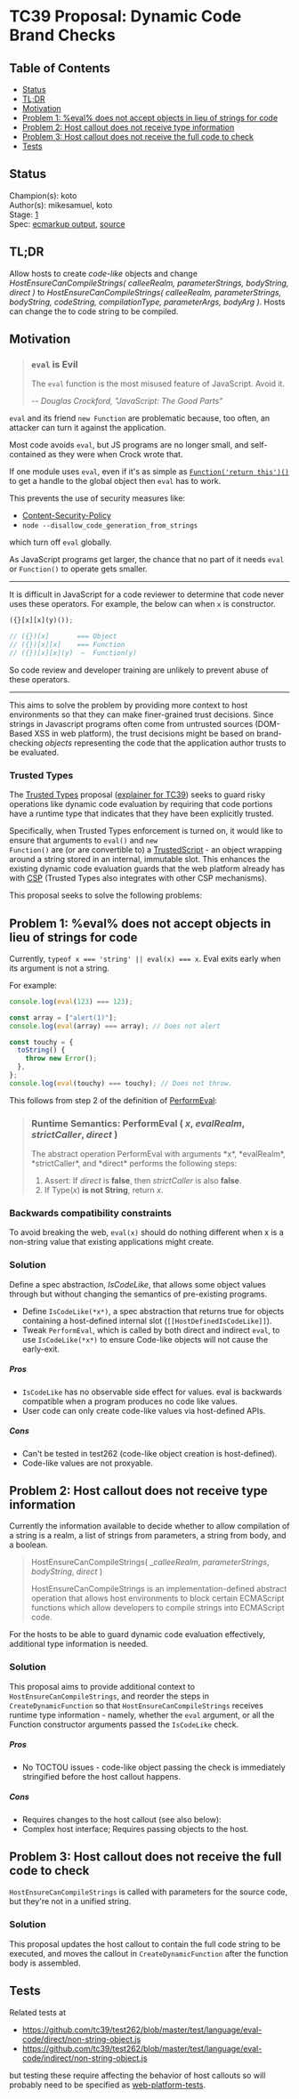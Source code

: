 # TC39 Proposal: Dynamic Code Brand Checks

## Table of Contents

- [Status](#status)
- [TL;DR](#tldr)
- [Motivation](#motivation)
- [Problem 1: %eval% does not accept objects in lieu of strings for code](#problem-1-eval-does-not-accept-objects-in-lieu-of-strings-for-code)
- [Problem 2: Host callout does not receive type information](#problem-2-host-callout-does-not-receive-type-information)
- [Problem 3: Host callout does not receive the full code to check](#problem-3-host-callout-does-not-receive-the-full-code-to-check)
- [Tests](#tests)

## Status

Champion(s): koto<br>
Author(s): mikesamuel, koto <br>
Stage: [1](https://tc39.github.io/process-document/) <br>
Spec: [ecmarkup output][draft spec], [source][]

## TL;DR

Allow hosts to create _code-like_ objects and change _HostEnsureCanCompileStrings( calleeRealm, parameterStrings, bodyString, direct )_ to _HostEnsureCanCompileStrings( calleeRealm, parameterStrings, bodyString, codeString, compilationType, parameterArgs, bodyArg )_.
Hosts can change the to code string to be compiled.

## Motivation

> ### `eval` is Evil
>
> The `eval` function is the most misused feature of JavaScript. Avoid it.
>
> -- <cite>Douglas Crockford, "JavaScript: The Good Parts"</cite>

`eval` and its friend `new Function` are problematic because, too
often, an attacker can turn it against the application.

Most code avoids `eval`, but JS programs are no longer small, and
self-contained as they were when Crock wrote that.

If one module uses `eval`, even if it's as simple as
[`Function('return this')()`][core-js-example] to get a handle to the
global object then `eval` has to work.

This prevents the use of security measures like:

- [Content-Security-Policy](https://csp.withgoogle.com/docs/index.html)
- `node --disallow_code_generation_from_strings`

which turn off `eval` globally.

As JavaScript programs get larger, the chance that no part of it needs `eval` or `Function()`
to operate gets smaller.

---

It is difficult in JavaScript for a code reviewer to determine that
code never uses these operators. For example, the below can when `x` is constructor.

```js
({}[x][x](y)());

// ({})[x]       === Object
// ({})[x][x]    === Function
// ({})[x][x](y)  ~  Function(y)
```

So code review and developer training are unlikely to prevent abuse of these
operators.

---

This aims to solve the problem by providing more context to host environments so that they
can make finer-grained trust decisions. Since strings in Javascript programs
often come from untrusted sources (DOM-Based XSS in web platform), the trust
decisions might be based on brand-checking _objects_ representing the code that
the application author trusts to be evaluated.

### Trusted Types

The [Trusted Types][tt] proposal ([explainer for TC39](https://docs.google.com/presentation/d/e/2PACX-1vQCbxmHKjPWUq7MC91x6tJKanFYU2i9Z13wwfkngcseHt96EfU_xyA0awkxb4SoNW3hQ3S2z-ByX0T9/pub?start=false&loop=false&delayms=60000)</a>) seeks to guard risky operations like dynamic code
evaluation by requiring that code portions have a runtime type that indicates that they have
been explicitly trusted.

Specifically, when Trusted Types enforcement is turned on, it would like to ensure
that arguments to <code>eval()</code> and <code>new Function()</code> are
(or are convertible to) a [TrustedScript](https://w3c.github.io/webappsec-trusted-types/dist/spec/#typedef-trustedscript) - an object wrapping around a string stored in an internal,
immutable slot. This enhances the existing dynamic code evaluation guards that the web platform already has with [CSP](https://www.w3.org/TR/CSP3/) (Trusted Types also integrates with other CSP mechanisms).

This proposal seeks to solve the following problems:

## Problem 1: %eval% does not accept objects in lieu of strings for code

Currently, `typeof x === 'string' || eval(x) === x`. Eval exits early when its
argument is not a string.

For example:

```js
console.log(eval(123) === 123);

const array = ["alert(1)"];
console.log(eval(array) === array); // Does not alert

const touchy = {
  toString() {
    throw new Error();
  },
};
console.log(eval(touchy) === touchy); // Does not throw.
```

This follows from step 2 of the definition of [PerformEval](https://tc39.github.io/ecma262/#sec-performeval):

> ### Runtime Semantics: PerformEval ( _x_, _evalRealm_, _strictCaller_, _direct_ )
>
> <p>The abstract operation PerformEval with arguments *x*, *evalRealm*, *strictCaller*, and *direct* performs the following steps:</p>
>
> 1. Assert: If _direct_ is **false**, then _strictCaller_ is also **false**.
> 1. If Type(_x_) **is not String**, return _x_.

### Backwards compatibility constraints

To avoid breaking the web, `eval(x)` should do nothing different when x is a
non-string value that existing applications might create.

### Solution

Define a spec abstraction, _IsCodeLike_, that allows some object values through
but without changing the semantics of pre-existing programs.

- Define `IsCodeLike(*x*)`, a spec abstraction that returns true for objects
  containing a host-defined internal slot (`[[HostDefinedIsCodeLike]]`).
- Tweak `PerformEval`, which is called by both direct and indirect `eval`, to
  use `IsCodeLike(*x*)` to ensure Code-like objects will not cause the early-exit.

##### Pros

- `IsCodeLike` has no observable side effect for values. eval is backwards
  compatible when a program produces no code like values.
- User code can only create code-like values via host-defined APIs.

##### Cons

- Can't be tested in test262 (code-like object creation is host-defined).
- Code-like values are not proxyable.

## Problem 2: Host callout does not receive type information

Currently the information available to decide whether to allow compilation of
a string is a realm, a list of strings from parameters, a string from body, and a boolean.

> HostEnsureCanCompileStrings( __calleeRealm_, _parameterStrings_, _bodyString_, _direct_ )
>
> HostEnsureCanCompileStrings is an implementation-defined abstract
> operation that allows host environments to block certain ECMAScript
> functions which allow developers to compile strings into ECMAScript
> code.

For the hosts to be able to guard dynamic code evaluation effectively, additional
type information is needed.

### Solution

This proposal aims to provide additional context to `HostEnsureCanCompileStrings`,
and reorder the steps in `CreateDynamicFunction` so that `HostEnsureCanCompileStrings`
receives runtime type information - namely, whether the `eval` argument, or all
the Function constructor arguments passed the `IsCodeLike` check.

##### Pros

- No TOCTOU issues - code-like object passing the check is immediately
  stringified before the host callout happens.

##### Cons

- Requires changes to the host callout (see also below):
- Complex host interface; Requires passing objects to the host.

## Problem 3: Host callout does not receive the full code to check

`HostEnsureCanCompileStrings` is called with parameters for the source code, but they're not in a unified string.

### Solution

This proposal updates the host callout to contain the full code string to be executed,
and moves the callout in `CreateDynamicFunction` after the function body is
assembled.

## Tests

Related tests at

- https://github.com/tc39/test262/blob/master/test/language/eval-code/direct/non-string-object.js
- https://github.com/tc39/test262/blob/master/test/language/eval-code/indirect/non-string-object.js

but testing these require affecting the behavior of host callouts so will probably need to
be specified as [web-platform-tests](https://github.com/web-platform-tests/wpt).

[core-js-example]: https://github.com/zloirock/core-js/blob/2a005abe68520248d4431cab70d86e40b55d6e98/packages/core-js/internals/global.js#L5
[tt]: https://w3c.github.io/webappsec-trusted-types/dist/spec/
[source]: https://github.com/tc39/proposal-dynamic-code-brand-checks/blob/master/spec.emu
[default policy]: https://w3c.github.io/webappsec-trusted-types/dist/spec/#default-policy-hdr
[createscript callback]: https://w3c.github.io/webappsec-trusted-types/dist/spec/#callbackdef-createscriptcallback
[draft spec]: https://tc39.es/proposal-dynamic-code-brand-checks/
